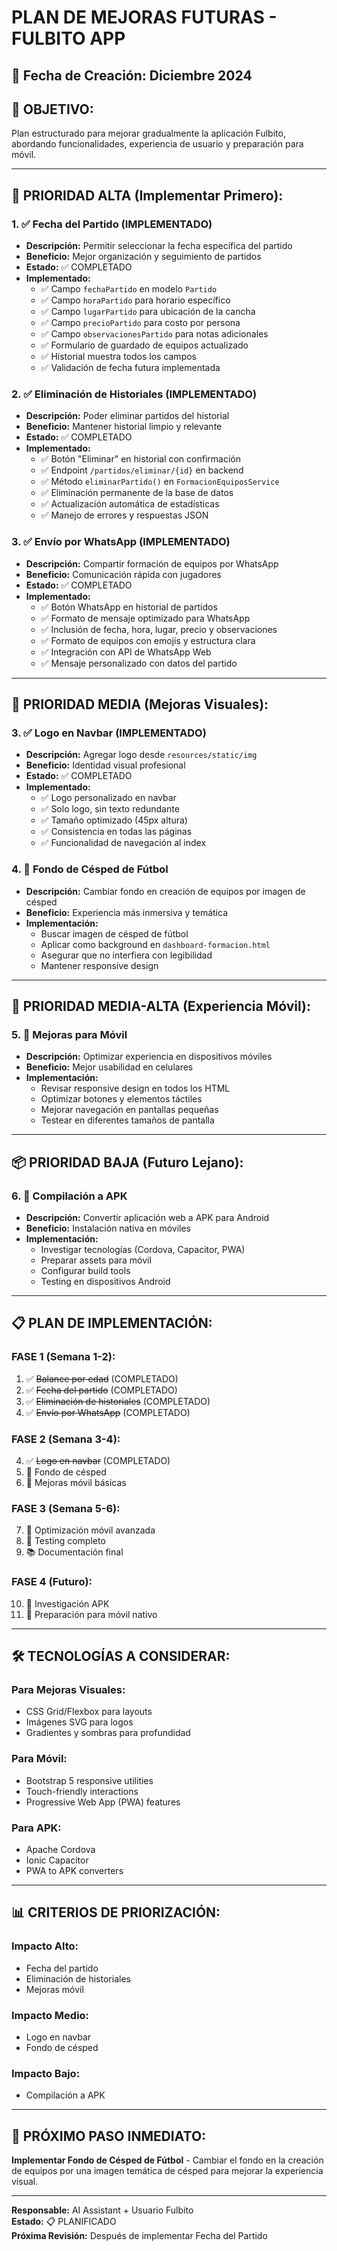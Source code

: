 # PLAN DE MEJORAS FUTURAS - FULBITO APP

## 📅 **Fecha de Creación:** Diciembre 2024

## 🎯 **OBJETIVO:**
Plan estructurado para mejorar gradualmente la aplicación Fulbito, abordando funcionalidades, experiencia de usuario y preparación para móvil.

---

## 🚀 **PRIORIDAD ALTA (Implementar Primero):**

### **1. ✅ Fecha del Partido (IMPLEMENTADO)**
- **Descripción:** Permitir seleccionar la fecha específica del partido
- **Beneficio:** Mejor organización y seguimiento de partidos
- **Estado:** ✅ COMPLETADO
- **Implementado:**
  - ✅ Campo `fechaPartido` en modelo `Partido`
  - ✅ Campo `horaPartido` para horario específico
  - ✅ Campo `lugarPartido` para ubicación de la cancha
  - ✅ Campo `precioPartido` para costo por persona
  - ✅ Campo `observacionesPartido` para notas adicionales
  - ✅ Formulario de guardado de equipos actualizado
  - ✅ Historial muestra todos los campos
  - ✅ Validación de fecha futura implementada

### **2. ✅ Eliminación de Historiales (IMPLEMENTADO)**
- **Descripción:** Poder eliminar partidos del historial
- **Beneficio:** Mantener historial limpio y relevante
- **Estado:** ✅ COMPLETADO
- **Implementado:**
  - ✅ Botón "Eliminar" en historial con confirmación
  - ✅ Endpoint `/partidos/eliminar/{id}` en backend
  - ✅ Método `eliminarPartido()` en `FormacionEquiposService`
  - ✅ Eliminación permanente de la base de datos
  - ✅ Actualización automática de estadísticas
  - ✅ Manejo de errores y respuestas JSON

### **3. ✅ Envío por WhatsApp (IMPLEMENTADO)**
- **Descripción:** Compartir formación de equipos por WhatsApp
- **Beneficio:** Comunicación rápida con jugadores
- **Estado:** ✅ COMPLETADO
- **Implementado:**
  - ✅ Botón WhatsApp en historial de partidos
  - ✅ Formato de mensaje optimizado para WhatsApp
  - ✅ Inclusión de fecha, hora, lugar, precio y observaciones
  - ✅ Formato de equipos con emojis y estructura clara
  - ✅ Integración con API de WhatsApp Web
  - ✅ Mensaje personalizado con datos del partido

---

## 🎨 **PRIORIDAD MEDIA (Mejoras Visuales):**

### **3. ✅ Logo en Navbar (IMPLEMENTADO)**
- **Descripción:** Agregar logo desde `resources/static/img`
- **Beneficio:** Identidad visual profesional
- **Estado:** ✅ COMPLETADO
- **Implementado:**
  - ✅ Logo personalizado en navbar
  - ✅ Solo logo, sin texto redundante
  - ✅ Tamaño optimizado (45px altura)
  - ✅ Consistencia en todas las páginas
  - ✅ Funcionalidad de navegación al index

### **4. 🌿 Fondo de Césped de Fútbol**
- **Descripción:** Cambiar fondo en creación de equipos por imagen de césped
- **Beneficio:** Experiencia más inmersiva y temática
- **Implementación:**
  - Buscar imagen de césped de fútbol
  - Aplicar como background en `dashboard-formacion.html`
  - Asegurar que no interfiera con legibilidad
  - Mantener responsive design

---

## 📱 **PRIORIDAD MEDIA-ALTA (Experiencia Móvil):**

### **5. 📱 Mejoras para Móvil**
- **Descripción:** Optimizar experiencia en dispositivos móviles
- **Beneficio:** Mejor usabilidad en celulares
- **Implementación:**
  - Revisar responsive design en todos los HTML
  - Optimizar botones y elementos táctiles
  - Mejorar navegación en pantallas pequeñas
  - Testear en diferentes tamaños de pantalla

---

## 📦 **PRIORIDAD BAJA (Futuro Lejano):**

### **6. 📱 Compilación a APK**
- **Descripción:** Convertir aplicación web a APK para Android
- **Beneficio:** Instalación nativa en móviles
- **Implementación:**
  - Investigar tecnologías (Cordova, Capacitor, PWA)
  - Preparar assets para móvil
  - Configurar build tools
  - Testing en dispositivos Android

---

## 📋 **PLAN DE IMPLEMENTACIÓN:**

### **FASE 1 (Semana 1-2):**
1. ✅ ~~Balance por edad~~ (COMPLETADO)
2. ✅ ~~Fecha del partido~~ (COMPLETADO)
3. ✅ ~~Eliminación de historiales~~ (COMPLETADO)
4. ✅ ~~Envío por WhatsApp~~ (COMPLETADO)

### **FASE 2 (Semana 3-4):**
4. ✅ ~~Logo en navbar~~ (COMPLETADO)
5. 🌿 Fondo de césped
6. 📱 Mejoras móvil básicas

### **FASE 3 (Semana 5-6):**
7. 📱 Optimización móvil avanzada
8. 🧪 Testing completo
9. 📚 Documentación final

### **FASE 4 (Futuro):**
10. 📱 Investigación APK
11. 🔧 Preparación para móvil nativo

---

## 🛠️ **TECNOLOGÍAS A CONSIDERAR:**

### **Para Mejoras Visuales:**
- CSS Grid/Flexbox para layouts
- Imágenes SVG para logos
- Gradientes y sombras para profundidad

### **Para Móvil:**
- Bootstrap 5 responsive utilities
- Touch-friendly interactions
- Progressive Web App (PWA) features

### **Para APK:**
- Apache Cordova
- Ionic Capacitor
- PWA to APK converters

---

## 📊 **CRITERIOS DE PRIORIZACIÓN:**

### **Impacto Alto:**
- Fecha del partido
- Eliminación de historiales
- Mejoras móvil

### **Impacto Medio:**
- Logo en navbar
- Fondo de césped

### **Impacto Bajo:**
- Compilación a APK

---

## 🎯 **PRÓXIMO PASO INMEDIATO:**
**Implementar Fondo de Césped de Fútbol** - Cambiar el fondo en la creación de equipos por una imagen temática de césped para mejorar la experiencia visual.

---

**Responsable:** AI Assistant + Usuario Fulbito  
**Estado:** 📋 PLANIFICADO  
**Próxima Revisión:** Después de implementar Fecha del Partido
